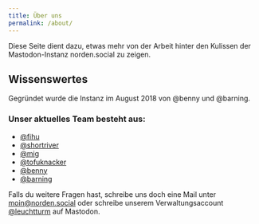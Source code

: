 ```yaml
---
title: Über uns
permalink: /about/
---
```


Diese Seite dient dazu, etwas mehr von der Arbeit hinter den Kulissen der Mastodon-Instanz norden.social zu zeigen.

## Wissenswertes
Gegründet wurde die Instanz im August 2018 von @benny und @barning.

### Unser aktuelles Team besteht aus:
<ul class="profiles">
    <li><a href="https://norden.social/@fihu">@fihu</a></li>
    <li><a href="https://norden.social/@shortriver">@shortriver</a></li>
    <li><a href="https://norden.social/@mig">@mig</a></li>
    <li><a href="https://norden.social/@tofuknacker">@tofuknacker</a></li>
    <li><a href="https://norden.social/@benny">@benny</a></li>
    <li><a href="https://norden.social/@barning">@barning</a></li>
</ul>

Falls du weitere Fragen hast, schreibe uns doch eine Mail unter [moin@norden.social](mailto:moin@norden.social) oder schreibe unserem Verwaltungsaccount [@leuchtturm](https://norden.social/@leuchtturm) auf Mastodon.


<script src="/assets/js/masto.js"></script>